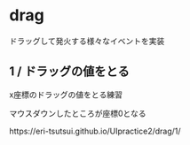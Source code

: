 <h1>drag</h1>
ドラッグして発火する様々なイベントを実装

<h2>1 / ドラッグの値をとる</h2>
<p>x座標のドラッグの値をとる練習</p>
<p>マウスダウンしたところが座標0となる</p>
<p>https://eri-tsutsui.github.io/UIpractice2/drag/1/</p>

